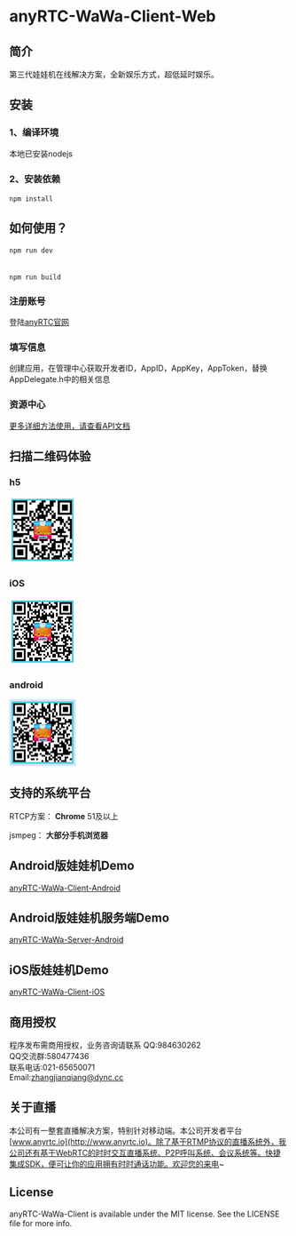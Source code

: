 # anyRTC-WaWa-Client-Web

## 简介
第三代娃娃机在线解决方案，全新娱乐方式，超低延时娱乐。</br>

## 安装
### 1、编译环境
本地已安装nodejs

### 2、安装依赖
    npm install


## 如何使用？

    npm run dev


    npm run build

### 注册账号
登陆[anyRTC官网](https://www.anyrtc.io/)

### 填写信息
创建应用，在管理中心获取开发者ID，AppID，AppKey，AppToken，替换AppDelegate.h中的相关信息


### 资源中心
[更多详细方法使用，请查看API文档](https://www.anyrtc.io/resoure)


## 扫描二维码体验

### h5
![anyRTC_WaWaji_h5](anyRTC_WaWaji_h5.png)</br>
### iOS
![anyRTC_WaWaji_iOS](anyRTC_WaWaji_iOS.png)</br>
### android
![anyRTC_WaWaji_android](anyRTC_WaWaji_android.png)</br>



## 支持的系统平台

RTCP方案：
**Chrome** 51及以上

jsmpeg：
**大部分手机浏览器**

## Android版娃娃机Demo
[anyRTC-WaWa-Client-Android](https://github.com/AnyRTC/anyRTC-WaWa-Client-Android)
## Android版娃娃机服务端Demo
[anyRTC-WaWa-Server-Android](https://github.com/AnyRTC/anyRTC-WaWa-Server-Android)
## iOS版娃娃机Demo
[anyRTC-WaWa-Client-iOS](https://github.com/AnyRTC/anyRTC-WaWa-Client-iOS)

## 商用授权
程序发布需商用授权，业务咨询请联系
QQ:984630262 </br>
QQ交流群:580477436</br>
联系电话:021-65650071</br>
Email:zhangjianqiang@dync.cc</br>

## 关于直播
本公司有一整套直播解决方案，特别针对移动端。本公司开发者平台[www.anyrtc.io](http://www.anyrtc.io)。除了基于RTMP协议的直播系统外，我公司还有基于WebRTC的时时交互直播系统、P2P呼叫系统、会议系统等。快捷集成SDK，便可让你的应用拥有时时通话功能。欢迎您的来电~
## License

anyRTC-WaWa-Client is available under the MIT license. See the LICENSE file for more info.

